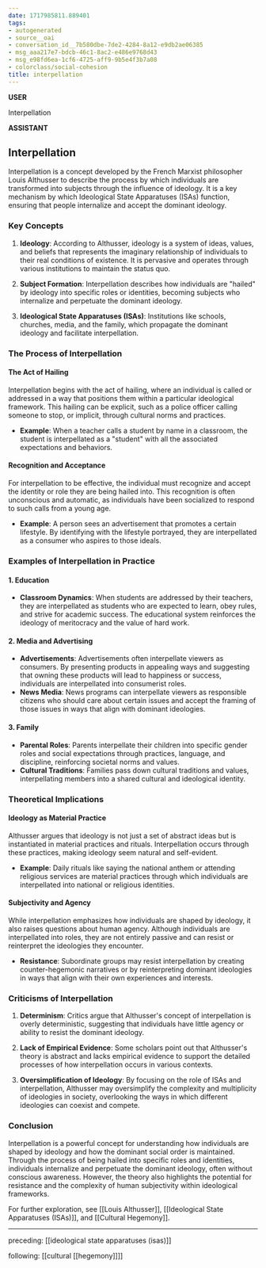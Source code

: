 ```yaml
---
date: 1717985811.889401
tags:
- autogenerated
- source__oai
- conversation_id__7b580dbe-7de2-4284-8a12-e9db2ae06385
- msg_aaa217e7-bdcb-46c1-8ac2-e486e9768d43
- msg_e98fd6ea-1cf6-4725-aff9-9b5e4f3b7a08
- colorclass/social-cohesion
title: interpellation
---
```


**USER**

Interpellation


**ASSISTANT**

## Interpellation

Interpellation is a concept developed by the French Marxist philosopher Louis Althusser to describe the process by which individuals are transformed into subjects through the influence of ideology. It is a key mechanism by which Ideological State Apparatuses (ISAs) function, ensuring that people internalize and accept the dominant ideology.

### Key Concepts

1. **Ideology**: According to Althusser, ideology is a system of ideas, values, and beliefs that represents the imaginary relationship of individuals to their real conditions of existence. It is pervasive and operates through various institutions to maintain the status quo.
   
2. **Subject Formation**: Interpellation describes how individuals are "hailed" by ideology into specific roles or identities, becoming subjects who internalize and perpetuate the dominant ideology.

3. **Ideological State Apparatuses (ISAs)**: Institutions like schools, churches, media, and the family, which propagate the dominant ideology and facilitate interpellation.

### The Process of Interpellation

#### The Act of Hailing

Interpellation begins with the act of hailing, where an individual is called or addressed in a way that positions them within a particular ideological framework. This hailing can be explicit, such as a police officer calling someone to stop, or implicit, through cultural norms and practices.

- **Example**: When a teacher calls a student by name in a classroom, the student is interpellated as a "student" with all the associated expectations and behaviors.

#### Recognition and Acceptance

For interpellation to be effective, the individual must recognize and accept the identity or role they are being hailed into. This recognition is often unconscious and automatic, as individuals have been socialized to respond to such calls from a young age.

- **Example**: A person sees an advertisement that promotes a certain lifestyle. By identifying with the lifestyle portrayed, they are interpellated as a consumer who aspires to those ideals.

### Examples of Interpellation in Practice

#### 1. **Education**

- **Classroom Dynamics**: When students are addressed by their teachers, they are interpellated as students who are expected to learn, obey rules, and strive for academic success. The educational system reinforces the ideology of meritocracy and the value of hard work.

#### 2. **Media and Advertising**

- **Advertisements**: Advertisements often interpellate viewers as consumers. By presenting products in appealing ways and suggesting that owning these products will lead to happiness or success, individuals are interpellated into consumerist roles.
- **News Media**: News programs can interpellate viewers as responsible citizens who should care about certain issues and accept the framing of those issues in ways that align with dominant ideologies.

#### 3. **Family**

- **Parental Roles**: Parents interpellate their children into specific gender roles and social expectations through practices, language, and discipline, reinforcing societal norms and values.
- **Cultural Traditions**: Families pass down cultural traditions and values, interpellating members into a shared cultural and ideological identity.

### Theoretical Implications

#### Ideology as Material Practice

Althusser argues that ideology is not just a set of abstract ideas but is instantiated in material practices and rituals. Interpellation occurs through these practices, making ideology seem natural and self-evident.

- **Example**: Daily rituals like saying the national anthem or attending religious services are material practices through which individuals are interpellated into national or religious identities.

#### Subjectivity and Agency

While interpellation emphasizes how individuals are shaped by ideology, it also raises questions about human agency. Although individuals are interpellated into roles, they are not entirely passive and can resist or reinterpret the ideologies they encounter.

- **Resistance**: Subordinate groups may resist interpellation by creating counter-hegemonic narratives or by reinterpreting dominant ideologies in ways that align with their own experiences and interests.

### Criticisms of Interpellation

1. **Determinism**: Critics argue that Althusser's concept of interpellation is overly deterministic, suggesting that individuals have little agency or ability to resist the dominant ideology.
   
2. **Lack of Empirical Evidence**: Some scholars point out that Althusser's theory is abstract and lacks empirical evidence to support the detailed processes of how interpellation occurs in various contexts.

3. **Oversimplification of Ideology**: By focusing on the role of ISAs and interpellation, Althusser may oversimplify the complexity and multiplicity of ideologies in society, overlooking the ways in which different ideologies can coexist and compete.

### Conclusion

Interpellation is a powerful concept for understanding how individuals are shaped by ideology and how the dominant social order is maintained. Through the process of being hailed into specific roles and identities, individuals internalize and perpetuate the dominant ideology, often without conscious awareness. However, the theory also highlights the potential for resistance and the complexity of human subjectivity within ideological frameworks.

For further exploration, see [[Louis Althusser]], [[Ideological State Apparatuses (ISAs)]], and [[Cultural Hegemony]].


---

preceding: [[ideological state apparatuses (isas)]]  


following: [[cultural [[hegemony]]]]